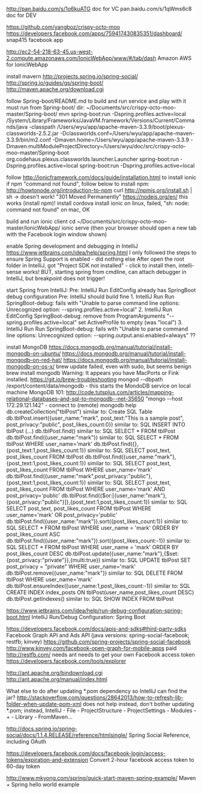 http://pan.baidu.com/s/1o6kuATG
	doc for VC
pan.baidu.com/s/1qWms6c8
	doc for DEV

https://github.com/yangboz/crispy-octo-moo
https://developers.facebook.com/apps/759417430835351/dashboard/
	snap415 facebook app

http://ec2-54-218-63-45.us-west-2.compute.amazonaws.com/IonicWebApp/www/#/tab/dash
	Amazon AWS for IonicWebApp

install mavern
	http://projects.spring.io/spring-social/
		http://spring.io/guides/gs/spring-boot/
			http://maven.apache.org/download.cgi

follow Spring-boot/README.md to build and run service and play with it
	must run from Spring-boot/ dir:  ~/Documents/src/crispy-octo-moo-master/Spring-boot/
	mvn spring-boot:run -Dspring.profiles.active=local
		/System/Library/Frameworks/JavaVM.framework/Versions/Current/Commands/java -classpath /Users/wyu/app/apache-maven-3.3.9/boot/plexus-classworlds-2.5.2.jar -Dclassworlds.conf=/Users/wyu/app/apache-maven-3.3.9/bin/m2.conf -Dmaven.home=/Users/wyu/app/apache-maven-3.3.9 -Dmaven.multiModuleProjectDirectory=/Users/wyu/doc/src/crispy-octo-moo-master/Spring-boot org.codehaus.plexus.classworlds.launcher.Launcher spring-boot:run -Dspring.profiles.active=local spring-boot:run -Dspring.profiles.active=local


follow http://ionicframework.com/docs/guide/installation.html to install ionic
	if npm "command not found", follow below to install npm:
		http://howtonode.org/introduction-to-npm
			curl http://npmjs.org/install.sh | sh
			-> doesn't work! "301 Moved Permanently"
		https://nodejs.org/en/
			this works (install npm)!
	install cordova
	install ionic
		on linux, failed, "sh: node: command not found"
		on mac, OK

build and run ionic client
	cd ~/Documents/src/crispy-octo-moo-master/IonicWebApp/
		ionic serve
			(then your browser should open a new tab with the Facebook login window shown)

enable Spring development and debugging in IntelliJ
	https://www.jetbrains.com/idea/help/spring.html
		I only followed the steps to ensure Spring Support is enabled - did nothing else
	After open the root folder in IntelliJ, got "Project SDK not installed" - click to install
		then, intelli-sense works!
			BUT, starting spring from cmdline, can attach debugger in IntelliJ, but breakpoint does not trigger!

start Spring from IntelliJ:
	Pre: IntelliJ Run EditConfig already has SpringBoot debug configuration
	Pre: IntelliJ should build fine
	1. IntelliJ Run Run SpringBoot-debug: fails with "Unable to parse command line options: Unrecognized option: --spring.profiles.active=local"
	2. IntelliJ Run EditConfig SpringBoot-debug:
		remove from ProgramArguments "--spring.profiles.active=local"
		set ActiveProfile to empty (was "local")
	3. IntelliJ Run Run SpringBoot-debug: fails with "Unable to parse command line options: Unrecognized option: --spring.output.ansi.enabled=always"
		??


install MongoDB
	https://docs.mongodb.org/manual/tutorial/install-mongodb-on-ubuntu/
	https://docs.mongodb.org/manual/tutorial/install-mongodb-on-red-hat/
	https://docs.mongodb.org/manual/tutorial/install-mongodb-on-os-x/
		brew update
			failed, even with sudo, but seems benign
		brew install mongodb
			Warning: It appears you have MacPorts or Fink installed.
				https://git.io/brew-troubleshooting
		mongod --dbpath /export/content/data/mongodb
			- this starts the MondoDB service on local machine
	MongoDB 101: http://code.tutsplus.com/articles/mapping-relational-databases-and-sql-to-mongodb--net-35650
		"mongo --host 172.29.121.142" - connect to (remote) mongodb
			help
			db.createCollection("tblPost")
				similar to: Create SQL Table
			db.tblPost.insert({user_name:"mark", post_text:"This is a sample post", post_privacy:"public", post_likes_count:0})
				similar to: SQL INSERT INTO tblPost (...)
			db.tblPost.find()
				similar to: SQL SELECT * FROM tblPost
			db.tblPost.find({user_name:"mark"})
				similar to: SQL SELECT * FROM tblPost WHERE user_name='mark'
			db.tblPost.find({},{post_text:1,post_likes_count:1})
				similar to: SQL SELECT post_text, post_likes_count FROM tblPost
			db.tblPost.find({user_name:"mark"},{post_text:1,post_likes_count:1})
				similar to: SQL SELECT post_text, post_likes_count FROM tblPost WHERE user_name='mark'
			db.tblPost.find({user_name:"mark",post_privacy:"public"},{post_text:1,post_likes_count:1})
				similar to: SQL SELECT post_text, post_likes_count FROM tblPost WHERE user_name='mark' AND post_privacy='public'
			db.tblPost.find({$or:[{user_name:"mark"},{post_privacy:"public"}]},{post_text:1,post_likes_count:1})
				similar to: SQL SELECT post_text, post_likes_count FROM tblPost WHERE user_name='mark' OR  post_privacy='public'
			db.tblPost.find({user_name:"mark"}).sort({post_likes_count:1})
				similar to: SQL SELECT *  FROM tblPost WHERE user_name = 'mark' ORDER BY post_likes_count ASC
			db.tblPost.find({user_name:"mark"}).sort({post_likes_count:-1})
				similar to: SQL SELECT *  FROM tblPost WHERE user_name = 'mark' ORDER BY post_likes_count DESC
			db.tblPost.update({user_name:"mark"},{$set:{post_privacy:"private"}},{multi:true})
				similar to: SQL UPDATE tblPost SET post_privacy = "private" WHERE user_name='mark'
			db.tblPost.remove({user_name:"mark"})
				similar to: SQL DELETE FROM tblPost WHERE user_name='mark'
			db.tblPost.ensureIndex({user_name:1,post_likes_count:-1})
				similar to: SQL CREATE INDEX index_posts ON tblPost(user_name,post_likes_count DESC)
			db.tblPost.getIndexes()
				similar to: SQL SHOW INDEX FROM tblPost


https://www.jetbrains.com/idea/help/run-debug-configuration-spring-boot.html
	IntelliJ Run/Debug Configuration: Spring Boot


https://developers.facebook.com/docs/apis-and-sdks#third-party-sdks
	Facebook Graph API and Ads API (java versions: spring-social-facebook; restfb; kinvey)
https://github.com/spring-projects/spring-social-facebook
http://www.kinvey.com/facebook-open-graph-for-mobile-apps
	paid
http://restfb.com/
	needs ant
	needs to get your own Facebook access token
		https://developers.facebook.com/tools/explorer

http://ant.apache.org/bindownload.cgi
http://ant.apache.org/manual/index.html

What else to do after updating *.pom dependency so IntelliJ can find the jar?
	http://stackoverflow.com/questions/28642013/how-to-refresh-lib-folder-when-update-pom-xml
		does not help
	instead, don't bother updating *.pom; instead, IntelliJ - File - ProjectStructure - ProjectSettings - Modules - + - Library - FromMaven...

http://docs.spring.io/spring-social/docs/1.1.4.RELEASE/reference/htmlsingle/
	Spring Social Reference, including OAuth

https://developers.facebook.com/docs/facebook-login/access-tokens/expiration-and-extension
	Convert 2-hour facebook access token to 60-day token

http://www.mkyong.com/spring/quick-start-maven-spring-example/
	Maven + Spring hello world example
